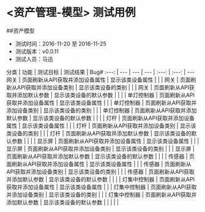 # <资产管理-模型> 测试用例

##资产模型

- 测试时间：2016-11-20 至 2016-11-25
- 测试版本：v0.0.11
- 测试人员：马迅

分类 | 功能 | 测试目标 | 测试结果 | Bug#
:---: | --- | --- | --- | :---: | :---: | ---
网关 | 页面刷新从API获取并添加设备属性 | 显示该类设备属性 |  |  |
网关 | 页面刷新从API获取并添加设备类别 | 显示该类设备的类别 |  |  |
网关 | 页面刷新从API获取并添加默认参数 | 显示该类设备的默认参数 |  |  |
|
单灯控制器 | 页面刷新从API获取并添加设备属性 | 显示该类设备属性 |  |  |
单灯控制器 | 页面刷新从API获取并添加设备类别 | 显示该类设备的类别 |  |  |
单灯控制器 | 页面刷新从API获取并添加默认参数 | 显示该类设备的默认参数 |  |  |
|
灯杆 | 页面刷新从API获取并添加设备属性 | 显示该类设备属性 |  |  |
灯杆 | 页面刷新从API获取并添加设备类别 | 显示该类设备的类别 |  |  |
灯杆 | 页面刷新从API获取并添加默认参数 | 显示该类设备的默认参数 |  |  |
|
显示屏 | 页面刷新从API获取并添加设备属性 | 显示该类设备属性 |  |  |
显示屏 | 页面刷新从API获取并添加设备类别 | 显示该类设备的类别 |  |  |
显示屏 | 页面刷新从API获取并添加默认参数 | 显示该类设备的默认参数 |  |  |
|
传感器 | 页面刷新从API获取并添加设备属性 | 显示该类设备属性 |  |  |
传感器 | 页面刷新从API获取并添加设备类别 | 显示该类设备的类别 |  |  |
传感器 | 页面刷新从API获取并添加默认参数 | 显示该类设备的默认参数 |  |  |
|
灯集中控制器 | 页面刷新从API获取并添加设备属性 | 显示该类设备属性 |  |  |
灯集中控制器 | 页面刷新从API获取并添加设备类别 | 显示该类设备的类别 |  |  |
灯集中控制器 | 页面刷新从API获取并添加默认参数 | 显示该类设备的默认参数 |  |  |
|
|